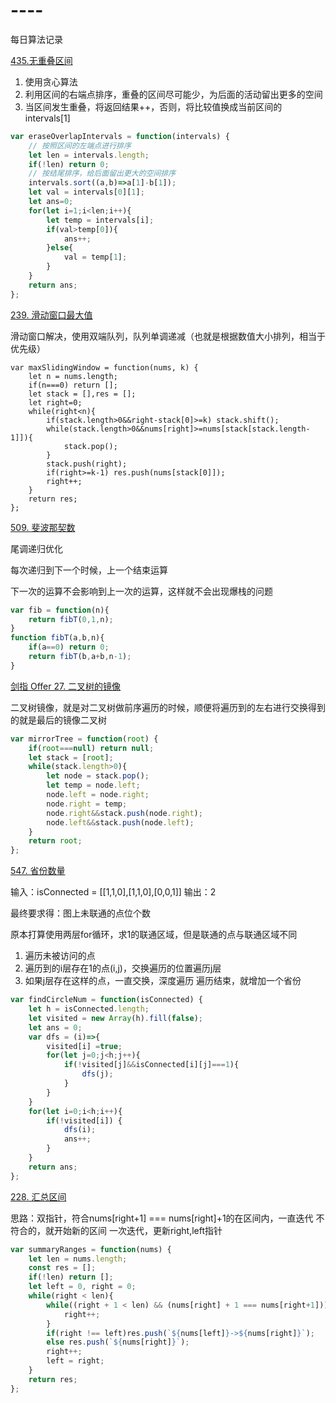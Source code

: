 # ----
每日算法记录

[435.无重叠区间](https://leetcode-cn.com/problems/non-overlapping-intervals/)

1. 使用贪心算法
2. 利用区间的右端点排序，重叠的区间尽可能少，为后面的活动留出更多的空间
3. 当区间发生重叠，将返回结果++，否则，将比较值换成当前区间的intervals[1]

```javascript
var eraseOverlapIntervals = function(intervals) {
    // 按照区间的左端点进行排序
    let len = intervals.length;
    if(!len) return 0;
    // 按结尾排序，给后面留出更大的空间排序
    intervals.sort((a,b)=>a[1]-b[1]);
    let val = intervals[0][1];
    let ans=0;
    for(let i=1;i<len;i++){
        let temp = intervals[i];
        if(val>temp[0]){
            ans++;
        }else{
            val = temp[1];
        }
    }
    return ans;
};
```
[239. 滑动窗口最大值](https://leetcode-cn.com/problems/sliding-window-maximum/)

滑动窗口解决，使用双端队列，队列单调递减（也就是根据数值大小排列，相当于优先级）
```jsvascript
var maxSlidingWindow = function(nums, k) {
    let n = nums.length;
    if(n===0) return [];
    let stack = [],res = [];
    let right=0;
    while(right<n){
        if(stack.length>0&&right-stack[0]>=k) stack.shift();
        while(stack.length>0&&nums[right]>=nums[stack[stack.length-1]]){
            stack.pop();
        }
        stack.push(right);
        if(right>=k-1) res.push(nums[stack[0]]);
        right++;
    }
    return res;
};
```
[509. 斐波那契数](https://leetcode-cn.com/problems/fibonacci-number/)

尾调递归优化

每次递归到下一个时候，上一个结束运算

下一次的运算不会影响到上一次的运算，这样就不会出现爆栈的问题
```javascript
var fib = function(n){
    return fibT(0,1,n);
}
function fibT(a,b,n){
    if(a==0) return 0;
    return fibT(b,a+b,n-1);
}
```
[剑指 Offer 27. 二叉树的镜像](https://leetcode-cn.com/problems/er-cha-shu-de-jing-xiang-lcof/)

二叉树镜像，就是对二叉树做前序遍历的时候，顺便将遍历到的左右进行交换得到的就是最后的镜像二叉树
```javascript
var mirrorTree = function(root) {
    if(root===null) return null;
    let stack = [root];
    while(stack.length>0){
        let node = stack.pop();
        let temp = node.left;
        node.left = node.right;
        node.right = temp;
        node.right&&stack.push(node.right);
        node.left&&stack.push(node.left);
    }
    return root;
};
```
[547. 省份数量](https://leetcode-cn.com/problems/number-of-provinces/)


输入：isConnected = [[1,1,0],[1,1,0],[0,0,1]]
输出：2

最终要求得：图上未联通的点位个数

原本打算使用两层for循环，求1的联通区域，但是联通的点与联通区域不同
1. 遍历未被访问的点
2. 遍历到的i层存在1的点(i,j)，交换遍历的位置遍历j层
3. 如果j层存在这样的点，一直交换，深度遍历
遍历结束，就增加一个省份

```js
var findCircleNum = function(isConnected) {
    let h = isConnected.length;
    let visited = new Array(h).fill(false);
    let ans = 0;
    var dfs = (i)=>{
        visited[i] =true;
        for(let j=0;j<h;j++){
            if(!visited[j]&&isConnected[i][j]===1){
                dfs(j);
            }
        }
    }
    for(let i=0;i<h;i++){
        if(!visited[i]) {
            dfs(i);
            ans++;
        }
    }
    return ans;
};
```

[228. 汇总区间](https://leetcode-cn.com/problems/summary-ranges/)

思路：双指针，符合nums[right+1] === nums[right]+1的在区间内，一直迭代
    不符合的，就开始新的区间
    一次迭代，更新right,left指针

```javascript
var summaryRanges = function(nums) {
    let len = nums.length;
    const res = [];
    if(!len) return [];
    let left = 0, right = 0;
    while(right < len){
        while((right + 1 < len) && (nums[right] + 1 === nums[right+1])){
            right++;
        }
        if(right !== left)res.push(`${nums[left]}->${nums[right]}`);
        else res.push(`${nums[right]}`);
        right++;
        left = right;
    }
    return res;
};
```
